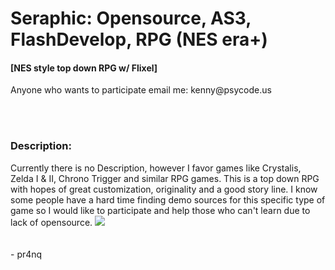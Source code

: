 Seraphic: Opensource, AS3, FlashDevelop, RPG (NES era+)
========

<h4><b>[</b>NES style top down RPG w/ Flixel<b>]</b></h4> 
<p>Anyone who wants to participate email me: kenny@psycode.us</p>
<br><br>
<h3><bold>Description: </h3><p>Currently there is no Description, however I favor games like Crystalis, Zelda I & II, Chrono Trigger and similar RPG games. This is a top down RPG with hopes of great customization, originality and a good story line. I know some people have a hard time finding demo sources for this specific type of game so I would like to participate and help those who can't learn due to lack of opensource. </bold></h2>


<img src="http://www.legitcode.com/seraphic.png" />
<br/><br/><br/>- pr4nq<br/>
<br/><br/>
